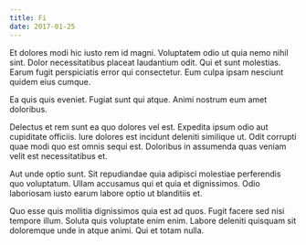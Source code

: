 ```yaml
---
title: Fi
date: 2017-01-25
---
```


Et dolores modi hic iusto rem id magni. Voluptatem odio ut quia nemo nihil sint.
Dolor necessitatibus placeat laudantium odit. Qui et sunt molestias. Earum fugit
perspiciatis error qui consectetur. Eum culpa ipsam nesciunt quidem eius cumque.

Ea quis quis eveniet. Fugiat sunt qui atque. Animi nostrum eum amet doloribus.

Delectus et rem sunt ea quo dolores vel est. Expedita ipsum odio aut cupiditate
officiis. Iure dolores est incidunt deleniti similique ut. Odit corrupti quae
modi quo est omnis sequi est. Doloribus in assumenda quas veniam velit est
necessitatibus et.

Aut unde optio sunt. Sit repudiandae quia adipisci molestiae perferendis quo
voluptatum. Ullam accusamus qui et quia et dignissimos. Odio laboriosam iusto
earum labore optio ut blanditiis et.

Quo esse quis mollitia dignissimos quia est ad quos. Fugit facere sed nisi
tempore illum. Soluta quis voluptate enim enim. Labore deleniti quisquam sit
doloremque unde in atque animi. Qui et totam nulla.

